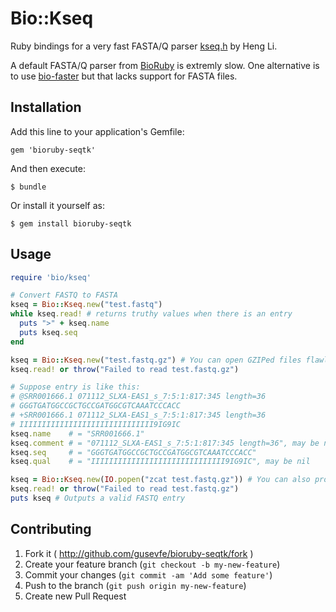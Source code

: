 # Bio::Kseq

Ruby bindings for a very fast FASTA/Q parser [kseq.h](https://github.com/lh3/seqtk/blob/master/kseq.h) by Heng Li.

A default FASTA/Q parser from [BioRuby](http://bioruby.org) is extremly slow. One alternative is to use [bio-faster](https://github.com/fstrozzi/bioruby-faster) but that lacks support for FASTA files.

## Installation

Add this line to your application's Gemfile:

    gem 'bioruby-seqtk'

And then execute:

    $ bundle

Or install it yourself as:

    $ gem install bioruby-seqtk

## Usage

```ruby
require 'bio/kseq'

# Convert FASTQ to FASTA
kseq = Bio::Kseq.new("test.fastq")
while kseq.read! # returns truthy values when there is an entry
  puts ">" + kseq.name 
  puts kseq.seq
end

kseq = Bio::Kseq.new("test.fastq.gz") # You can open GZIPed files flawlessly
kseq.read! or throw("Failed to read test.fastq.gz")

# Suppose entry is like this:
# @SRR001666.1 071112_SLXA-EAS1_s_7:5:1:817:345 length=36
# GGGTGATGGCCGCTGCCGATGGCGTCAAATCCCACC
# +SRR001666.1 071112_SLXA-EAS1_s_7:5:1:817:345 length=36
# IIIIIIIIIIIIIIIIIIIIIIIIIIIIII9IG9IC
kseq.name    # = "SRR001666.1"
kseq.comment # = "071112_SLXA-EAS1_s_7:5:1:817:345 length=36", may be nil
kseq.seq     # = "GGGTGATGGCCGCTGCCGATGGCGTCAAATCCCACC"
kseq.qual    # = "IIIIIIIIIIIIIIIIIIIIIIIIIIIIII9IG9IC", may be nil

kseq = Bio::Kseq.new(IO.popen("zcat test.fastq.gz")) # You can also process Ruby IO objects
kseq.read! or throw("Failed to read test.fastq.gz")
puts kseq # Outputs a valid FASTQ entry
```

## Contributing

1. Fork it ( http://github.com/gusevfe/bioruby-seqtk/fork )
2. Create your feature branch (`git checkout -b my-new-feature`)
3. Commit your changes (`git commit -am 'Add some feature'`)
4. Push to the branch (`git push origin my-new-feature`)
5. Create new Pull Request
